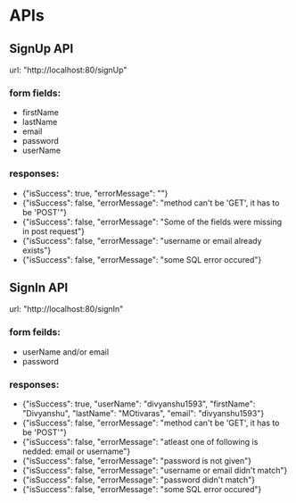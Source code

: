 # APIs

## SignUp API

url: "http://localhost:80/signUp"

### form fields:
- firstName
- lastName
- email
- password
- userName
### responses:
- {"isSuccess": true, "errorMessage": ""}
- {"isSuccess": false, "errorMessage": "method can't be 'GET', it has to be 'POST'"}
- {"isSuccess": false, "errorMessage": "Some of the fields were missing in post request"}
- {"isSuccess": false, "errorMessage": "username or email already exists"}
- {"isSuccess": false, "errorMessage": "some SQL error occured"}


## SignIn API

url: "http://localhost:80/signIn"

### form feilds:
- userName and/or email
- password
### responses:
- {"isSuccess": true, "userName": "divyanshu1593", "firstName": "Divyanshu", "lastName": "MOtivaras", "email": "divyanshu1593"}
- {"isSuccess": false, "errorMessage": "method can't be 'GET', it has to be 'POST'"}
- {"isSuccess": false, "errorMessage": "atleast one of following is nedded: email or username"}
- {"isSuccess": false, "errorMessage": "password is not given"}
- {"isSuccess": false, "errorMessage": "username or email didn't match"}
- {"isSuccess": false, "errorMessage": "password didn't match"}
- {"isSuccess": false, "errorMessage": "some SQL error occured"}